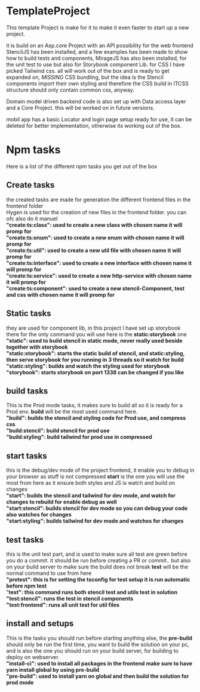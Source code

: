 # TemplateProject
This template Project is make for it to make it even faster to start up a new project.

it is build on an Asp.core Project with an API possibility for the web frontend StencilJS has been installed,
and a few examples has been made to show how to build tests and components, MirageJS has also been installed,
for the unit test to use but also for Storybook component Lib. for CSS I have picked Tailwind css. 
all will work out of the box and is ready to get expanded on, *MISSING* CSS bundling, but the idea is the Stencil
components import their own styling and therefore the CSS build in ITCSS structure should only contain common css,
anyway. 

Domain model driven backend code is also set up with Data access layer and a Core Project. this will be worked on in
future versions. 

mobil app has a basic Locator and login page setup ready for use, it can be deleted for better implementation, otherwise 
its working out of the box. 


# Npm tasks
Here is a list of the different npm tasks you get out of the box

## Create tasks
the created tasks are made for generation the different frontend files in the frontend folder<br />
Hygen is used for the creation of new files in the frontend folder. you can ofc also do it manuel<br />
__"create:ts:class": used to create a new class with chosen name it will promp for<br />__
__"create:ts:enum": used to create a new enum with chosen name it will promp for<br />__
__"create:ts:util": used to create a new util file with chosen name it will promp for<br />__
__"create:ts:interface": used to create a new interface with chosen name it will promp for<br />__
__"create:ts:service": used to create a new http-service with chosen name it will promp for<br />__
__"create:ts:component": used to create a new stencil-Component, test and css with chosen name it will promp for<br />__

## Static tasks
they are used for component lib, in this project I have set up storybook there for the only command you will 
use here is the __static:storybook__ one<br />
__"static": used to build stencil in static mode, never really used beside together with storybook <br />__
__"static:storybook": starts the static build of stencil, and static:styling, then serve storybook for you running in 3 threads so it watch for build<br />__
__"static:styling": builds and watch the styling used for storybook<br />__
__"storybook": starts storybook on port 1338 can be changed if you like <br />__

## build tasks
This is the Prod mode tasks, it makes sure to build all so it is ready for a Prod env. __build__ will be the 
most used command here.<br />
__"build": builds the stencil and styling code for Prod use, and compress css<br />__
__"build:stencil": build stencil for prod use<br />__
__"build:styling": build tailwind for prod use in compressed<br />__

## start tasks
this is the debug/dev mode of the project frontend, it enable you to debug in your browser as stuff is not compressed
__start__ is the one you will use the most from here as it ensure both styles and JS is watch and build on changes<br />
__"start": builds the stencil and tailwind for dev mode, and watch for changes to rebuild for enable debug as well <br />__
__"start:stencil": builds stencil for dev mode so you can debug your code also watches for changes<br />__
__"start:styling": builds tailwind for dev mode and watches for changes<br />__

## test tasks
this is the unit test part, and is used to make sure all test are green before you do a commit. it should be run before 
creating a PR or commit.. but also on your build server to make sure the build does not break __test__ will be the normal
command to use from here<br />
__"pretest": this is for setting the tsconfig for test setup it is run automatic before npm test<br />__
"__test": this command runs both stencil test and utils test in solution <br />__
__"test:stencil": runs the test in stencil components<br />__
__"test:frontend": runs all unit test for util files<br />__


## install and setups
This is the tasks you should run before starting anything else, the __pre-build__ should only be run the first time,
you want to build the solution on your pc, and is also the one you should run on your build server, for building to deploy on webserver.<br />
__"install-ci": used to install all packages in the frontend make sure to have yarn install global by using pre-build<br />__
__"pre-build": used to install yarn on global and then build the solution for prod mode<br />__

